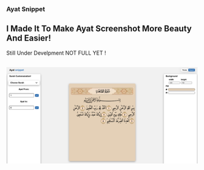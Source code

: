 ### Ayat Snippet
## I Made It To Make Ayat Screenshot More Beauty And Easier!</h2>
Still Under Develpment NOT FULL YET !
##
<img src="images/ayat-snippet-screen.png">
